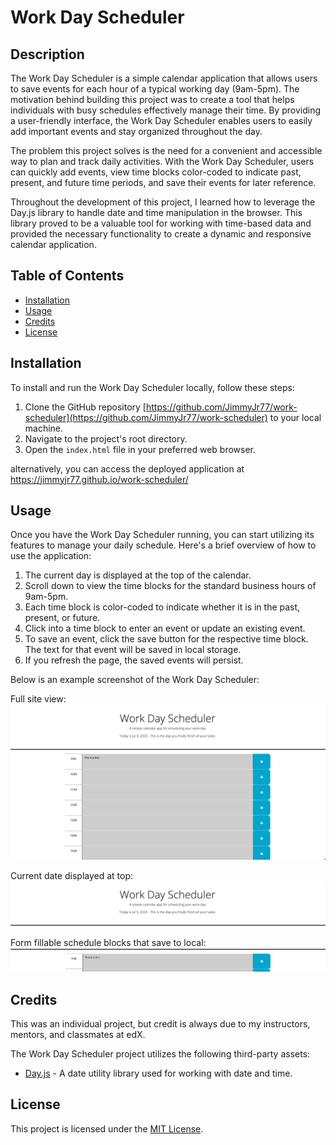 # Work Day Scheduler

## Description

The Work Day Scheduler is a simple calendar application that allows users to save events for each hour of a typical working day (9am-5pm). The motivation behind building this project was to create a tool that helps individuals with busy schedules effectively manage their time. By providing a user-friendly interface, the Work Day Scheduler enables users to easily add important events and stay organized throughout the day.

The problem this project solves is the need for a convenient and accessible way to plan and track daily activities. With the Work Day Scheduler, users can quickly add events, view time blocks color-coded to indicate past, present, and future time periods, and save their events for later reference.

Throughout the development of this project, I learned how to leverage the Day.js library to handle date and time manipulation in the browser. This library proved to be a valuable tool for working with time-based data and provided the necessary functionality to create a dynamic and responsive calendar application.

## Table of Contents

- [Installation](#installation)
- [Usage](#usage)
- [Credits](#credits)
- [License](#license)

## Installation

To install and run the Work Day Scheduler locally, follow these steps:

1. Clone the GitHub repository [https://github.com/JimmyJr77/work-scheduler](https://github.com/JimmyJr77/work-scheduler) to your local machine.
2. Navigate to the project's root directory.
3. Open the `index.html` file in your preferred web browser.

alternatively, you can access the deployed application at https://jimmyjr77.github.io/work-scheduler/

## Usage

Once you have the Work Day Scheduler running, you can start utilizing its features to manage your daily schedule. Here's a brief overview of how to use the application:

1. The current day is displayed at the top of the calendar.
2. Scroll down to view the time blocks for the standard business hours of 9am-5pm.
3. Each time block is color-coded to indicate whether it is in the past, present, or future.
4. Click into a time block to enter an event or update an existing event.
5. To save an event, click the save button for the respective time block. The text for that event will be saved in local storage.
6. If you refresh the page, the saved events will persist.

Below is an example screenshot of the Work Day Scheduler:

Full site view:
![Work Day Scheduler](/Assets/images/wd_sched_full.png)

Current date displayed at top:
![Current date](/Assets/images/wd_sched_date.png)

Form fillable schedule blocks that save to local:
![Schedule blocks](/Assets/images/wd_sched_formfill.png)

## Credits

This was an individual project, but credit is always due to my instructors, mentors, and classmates at edX.

The Work Day Scheduler project utilizes the following third-party assets:

- [Day.js](https://day.js.org/en/) - A date utility library used for working with date and time.

## License

This project is licensed under the [MIT License](https://choosealicense.com/licenses/mit/).

